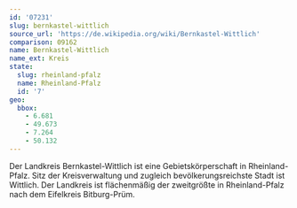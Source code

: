 ```yaml
---
id: '07231'
slug: bernkastel-wittlich
source_url: 'https://de.wikipedia.org/wiki/Bernkastel-Wittlich'
comparison: 09162
name: Bernkastel-Wittlich
name_ext: Kreis
state:
  slug: rheinland-pfalz
  name: Rheinland-Pfalz
  id: '7'
geo:
  bbox:
    - 6.681
    - 49.673
    - 7.264
    - 50.132
---
```


Der Landkreis Bernkastel-Wittlich ist eine Gebietskörperschaft in Rheinland-Pfalz. Sitz der Kreisverwaltung und zugleich bevölkerungsreichste Stadt ist Wittlich. Der Landkreis ist flächenmäßig der zweitgrößte in Rheinland-Pfalz nach dem Eifelkreis Bitburg-Prüm.
